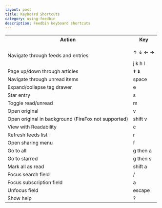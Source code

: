 ```yaml
---
layout: post
title: Keyboard Shortcuts
category: using-feedbin
description: Feedbin keyboard shortcuts
---
```


<table class="table table-bordered">
  <tr>
    <th>Action</th>
    <th>Key</th>
  </tr>
  <tr>
    <td>Navigate through feeds and entries</td>
    <td>
      <p><span class="key">↑</span> <span class="key">↓</span> <span class="key">←</span> <span class="key">→</span></p>
      <span class="key">j</span> <span class="key">k</span> <span class="key">h</span> <span class="key">l</span>
    </td>
  </tr>
  <tr>
    <td>Page up/down through articles</td>
    <td><span class="key">⇞</span> <span class="key">⇟</span></td>
  </tr>
  <tr>
    <td>Navigate through unread items</td>
    <td><span class="key wide">space</span></td>
  </tr>
  <tr>
    <td>Expand/collapse tag drawer</td>
    <td><span class="key">e</span></td>
  </tr>
  <tr>
    <td>Star entry</td>
    <td><span class="key">s</span></td>
  </tr>
  <tr>
    <td>Toggle read/unread</td>
    <td><span class="key">m</span></td>
  </tr>
  <tr>
    <td>Open original</td>
    <td><span class="key">v</span></td>
  </tr>
  <tr>
    <td>Open original in background (FireFox not supported)</td>
    <td><span class="key wide">shift</span> <span class="key">v</span></td>
  </tr>
  <tr>
    <td>View with Readability</td>
    <td><span class="key">c</span></td>
  </tr>
  <tr>
    <td>Refresh feeds list</td>
    <td><span class="key">r</span></td>
  </tr>
  <tr>
    <td>Open sharing menu</td>
    <td><span class="key">f</span></td>
  </tr>
  <tr>
    <td>Go to all</td>
    <td><span class="key">g</span> then <span class="key">a</span></td>
  </tr>
  <tr>
    <td>Go to starred</td>
    <td><span class="key">g</span> then <span class="key">s</span></td>
  </tr>
  <tr>
    <td>Mark all as read</td>
    <td><span class="key wide">shift</span> <span class="key">a</span></td>
  </tr>
  <tr>
    <td>Focus search field</td>
    <td><span class="key">/</span></td>
  </tr>
  <tr>
    <td>Focus subscription field</td>
    <td><span class="key">a</span></td>
  </tr>
  <tr>
    <td>Unfocus field</td>
    <td><span class="key wide">escape</span></td>
  </tr>
  <tr>
    <td>Show help</td>
    <td><span class="key">?</span></td>
  </tr>
</table>
